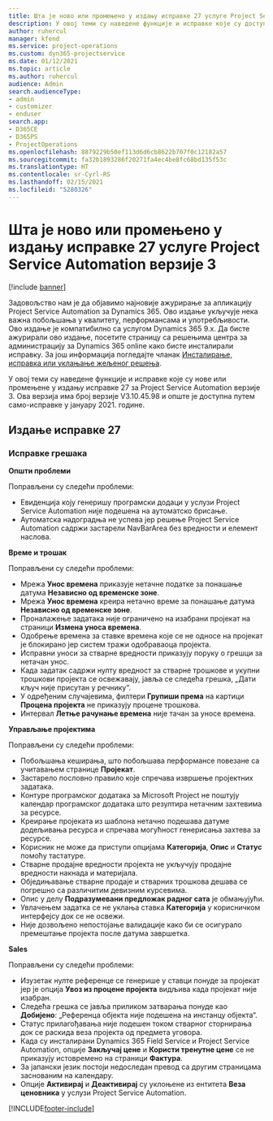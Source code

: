 ```yaml
---
title: Шта је ново или промењено у издању исправке 27 услуге Project Service Automation верзије 3
description: У овој теми су наведене функције и исправке које су доступне у издању исправке 27 за Project Service Automation верзије 3.
author: ruhercul
manager: kfend
ms.service: project-operations
ms.custom: dyn365-projectservice
ms.date: 01/12/2021
ms.topic: article
ms.author: ruhercul
audience: Admin
search.audienceType:
- admin
- customizer
- enduser
search.app:
- D365CE
- D365PS
- ProjectOperations
ms.openlocfilehash: 8879229b50ef113d6d6cb8622b707f0c12182a57
ms.sourcegitcommit: fa32b1893286f20271fa4ec4be8fc68bd135f53c
ms.translationtype: HT
ms.contentlocale: sr-Cyrl-RS
ms.lasthandoff: 02/15/2021
ms.locfileid: "5280326"
---
```

# <a name="whats-new-or-changed-in-project-service-automation-update-release-27-v3"></a>Шта је ново или промењено у издању исправке 27 услуге Project Service Automation верзије 3

[!include [banner](../includes/psa-now-project-operations.md)]

Задовољство нам је да објавимо најновије ажурирање за апликацију Project Service Automation за Dynamics 365. Ово издање укључује нека важна побољшања у квалитету, перформансама и употребљивости. Ово издање је компатибилно са услугом Dynamics 365 9.x. Да бисте ажурирали ово издање, посетите страницу са решењима центра за администрацију за Dynamics 365 online како бисте инсталирали исправку. За још информација погледајте чланак [Инсталирање, исправка или уклањање жељеног решења](https://docs.microsoft.com/power-platform/admin/install-remove-preferred-solution).

У овој теми су наведене функције и исправке које су нове или промењене у издању исправке 27 за Project Service Automation верзије 3. Ова верзија има број верзије V3.10.45.98 и опште је доступна путем само-исправке у јануару 2021. године.

## <a name="update-release-27"></a>Издање исправке 27

### <a name="bug-fixes"></a>Исправке грешака

**Општи проблеми**

Поправљени су следећи проблеми:

- Евиденција коју генеришу програмски додаци у услузи Project Service Automation није подешена на аутоматско брисање.
- Аутоматска надоградња не успева јер решење Project Service Automation садржи застарели NavBarArea без вредности и елемент наслова.

**Време и трошак**

Поправљени су следећи проблеми:

- Мрежа **Унос времена** приказује нетачне податке за понашање датума **Независно од временске зоне**.
- Мрежа **Унос времена** креира нетачно време за понашање датума **Независно од временске зоне**.
- Проналажење задатака није ограничено на изабрани пројекат на страници **Измена уноса времена**.
- Одобрење времена за ставке времена које се не односе на пројекат је блокирано јер систем тражи одобраваоца пројекта.
- Исправни уноси за стварне вредности приказују поруку о грешци за нетачан унос.
- Када задатак садржи нулту вредност за стварне трошкове и укупни трошкови пројекта се освежавају, јавља се следећа грешка, „Дати кључ није присутан у речнику“.
- У одређеним случајевима, филтери **Групиши према** на картици **Процена пројекта** не приказују процене трошкова.
- Интервал **Летње рачунање времена** није тачан за уносе времена.

**Управљање пројектима**

Поправљени су следећи проблеми:

- Побољшања кеширања, што побољшава перформансе повезане са учитавањем странице **Пројекат**.
- Застарело пословно правило које спречава извршење пројектних задатака.
- Контуре програмског додатака за Microsoft Project не поштују календар програмског додатака што резултира нетачним захтевима за ресурсе.
- Креирање пројеката из шаблона нетачно подешава датуме додељивања ресурса и спречава могућност генерисања захтева за ресурсе.
- Корисник не може да приступи опцијама **Категорија**, **Опис** и **Статус** помоћу тастатуре.
- Стварне продајне вредности пројекта не укључују продајне вредности накнада и материјала.
- Обједињавање стварне продаје и стварних трошкова дешава се погрешно са различитим девизним курсевима.
- Опис у делу **Подразумевани предложак радног сата** је обмањујући.
- Увлачењем задатка се не уклања ставка **Категорија** у корисничком интерфејсу док се не освежи.
- Није дозвољено непостојање валидације како би се осигурало премештање пројекта после датума завршетка.

**Sales**

Поправљени су следећи проблеми:

- Изузетак нулте референце се генерише у ставци понуде за пројекат јер је опција **Увоз из процене пројекта** видљива када пројекат није изабран.
- Следећа грешка се јавља приликом затварања понуде као **Добијено**: „Референца објекта није подешена на инстанцу објекта“.
- Статус прилагођавања није подешен током стварног сторнирања док се раскида веза пројекта од предмета уговора.
- Када су инсталирани Dynamics 365 Field Service и Project Service Automation, опције **Закључај цене** и **Користи тренутне цене** се не приказују истовремено на страници **Фактура**.
- За јапански језик постоји недоследан превод са другим страницама заснованим на календару.
- Опције **Активирај** и **Деактивирај** су уклоњене из ентитета **Веза ценовника** у услузи Project Service Automation.


[!INCLUDE[footer-include](../includes/footer-banner.md)]